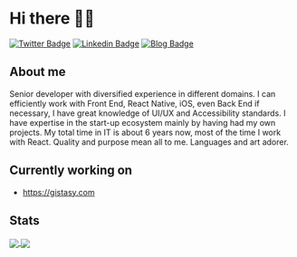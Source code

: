 # Hi there 👋🏻

[![Twitter Badge](https://img.shields.io/badge/-@ilyagruzhevski-1ca0f1?style=flat-square&labelColor=1ca0f1&logo=twitter&logoColor=white&link=https://twitter.com/ilyagruzhevski)](https://twitter.com/ilyagruzhevski)
[![Linkedin Badge](https://img.shields.io/badge/-IlyaGruzhevski-blue?style=flat&logo=Linkedin&link=https://www.linkedin.com/in/ilya-gruzhevski/)](https://www.linkedin.com/in/ilya-gruzhevski)
[![Blog Badge](https://img.shields.io/badge/-Website-daa520?style=flat&link=https://ilyagru.github.io/)](https://ilyagru.github.io/)


## About me

Senior developer with diversified experience in different domains. I can efficiently work with Front End, React Native, iOS, even Back End if necessary, I have great knowledge of UI/UX and Accessibility standards. I have expertise in the start-up ecosystem mainly by having had my own projects. My total time in IT is about 6 years now, most of the time I work with React. Quality and purpose mean all to me. Languages and art adorer.

## Currently working on

- https://gistasy.com

## Stats

<!-- https://github.com/anuraghazra/github-readme-stats -->
<!-- https://github.com/abhisheknaiidu/awesome-github-profile-readme#readme -->
<a href="#">
  <img align="center" src="https://github-readme-stats.vercel.app/api?username=ilyagru&count_private=true&theme=dark" />
</a>

<a href="#">
  <img align="center" src="https://github-readme-stats.vercel.app/api/top-langs/?username=ilyagru&layout=compact&theme=dark" />
</a>


<!--
**ilyagru/ilyagru** is a ✨ _special_ ✨ repository because its `README.md` (this file) appears on your GitHub profile.

Here are some ideas to get you started:

- 🔭 I’m currently working on ...
- 🌱 I’m currently learning ...
- 👯 I’m looking to collaborate on ...
- 🤔 I’m looking for help with ...
- 💬 Ask me about ...
- 📫 How to reach me: ...
- 😄 Pronouns: ...
- ⚡ Fun fact: ...
-->
